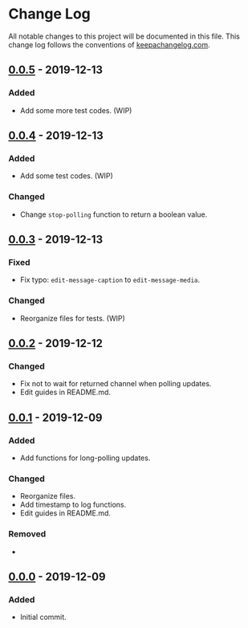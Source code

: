 # Change Log
All notable changes to this project will be documented in this file. This change log follows the conventions of [keepachangelog.com](http://keepachangelog.com/).

## [0.0.5] - 2019-12-13
### Added
- Add some more test codes. (WIP)

## [0.0.4] - 2019-12-13
### Added
- Add some test codes. (WIP)

### Changed
- Change `stop-polling` function to return a boolean value.

## [0.0.3] - 2019-12-13
### Fixed
- Fix typo: `edit-message-caption` to `edit-message-media`.

### Changed
- Reorganize files for tests. (WIP)

## [0.0.2] - 2019-12-12
### Changed
- Fix not to wait for returned channel when polling updates.
- Edit guides in README.md.

## [0.0.1] - 2019-12-09
### Added
- Add functions for long-polling updates.

### Changed
- Reorganize files.
- Add timestamp to log functions.
- Edit guides in README.md.

### Removed
- 

## [0.0.0] - 2019-12-09
### Added
- Initial commit.

[0.0.5]: https://github.com/meinside/clogram/compare/v0.0.4...v0.0.5
[0.0.4]: https://github.com/meinside/clogram/compare/v0.0.3...v0.0.4
[0.0.3]: https://github.com/meinside/clogram/compare/v0.0.2...v0.0.3
[0.0.2]: https://github.com/meinside/clogram/compare/v0.0.1...v0.0.2
[0.0.1]: https://github.com/meinside/clogram/compare/v0.0.0...v0.0.1
[0.0.0]: https://github.com/meinside/clogram/releases/tag/v0.0.0

